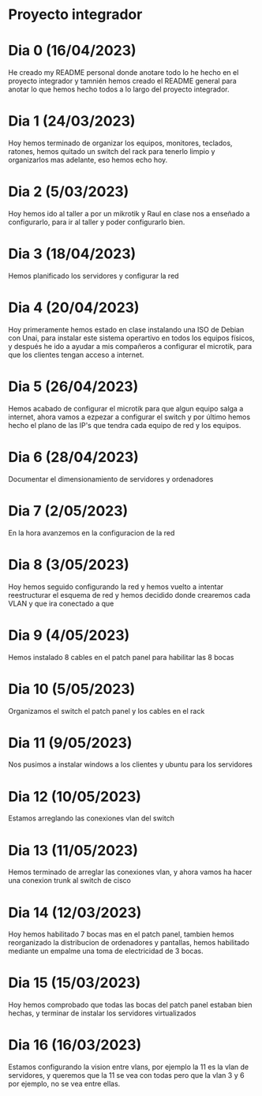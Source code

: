 # Proyecto integrador

# Dia 0 (16/04/2023)
He creado my README personal donde anotare todo lo he hecho en el proyecto integrador y tamnién hemos creado el README general para anotar lo que hemos hecho todos a lo largo del proyecto integrador.

# Dia 1 (24/03/2023)
Hoy hemos terminado de organizar los equipos, monitores, teclados, ratones, hemos quitado un switch del rack para tenerlo limpio y organizarlos mas adelante, eso hemos echo hoy.

# Dia 2 (5/03/2023)
Hoy hemos ido al taller a por un mikrotik y Raul en clase nos a enseñado a configurarlo, para ir al taller y poder configurarlo bien.

# Dia 3 (18/04/2023)
Hemos planificado los servidores y configurar la red

# Dia 4 (20/04/2023)
Hoy primeramente hemos estado en clase instalando una ISO de Debian con Unai, para instalar este sistema operartivo en todos los equipos físicos, y después he ido a ayudar a mis compañeros a configurar el microtik, para que los clientes tengan acceso a internet.

# Dia 5 (26/04/2023)
Hemos acabado de configurar el microtik para que algun equipo salga a internet, ahora vamos a ezpezar a configurar el switch y por último hemos hecho el plano de las IP's que tendra cada equipo de red y los equipos.

# Dia 6 (28/04/2023)
Documentar el dimensionamiento de servidores y ordenadores

# Dia 7 (2/05/2023)
En la hora avanzemos en la configuracion de la red

# Dia 8 (3/05/2023)
Hoy hemos seguido configurando la red y hemos vuelto a intentar reestructurar el esquema de red y hemos decidido donde crearemos cada VLAN y que ira conectado a que

# Dia 9 (4/05/2023)
Hemos instalado 8 cables en el patch panel para habilitar las 8 bocas

# Dia 10 (5/05/2023)
Organizamos el switch el patch panel y los cables en el rack 

# Dia 11 (9/05/2023)
Nos pusimos a instalar windows a los clientes y ubuntu para los servidores

# Dia 12 (10/05/2023)
Estamos arreglando las conexiones vlan del switch

# Dia 13 (11/05/2023)
Hemos terminado de arreglar las conexiones vlan, y ahora vamos ha hacer una conexion trunk al switch de cisco

# Dia 14 (12/03/2023)
Hoy hemos habilitado 7 bocas mas en el patch panel, tambien hemos reorganizado la distribucion de ordenadores y pantallas, hemos habilitado mediante un empalme una toma de electricidad de 3 bocas.

# Dia 15 (15/03/2023)
Hoy hemos comprobado que todas las bocas del patch panel estaban bien hechas, y terminar de instalar los servidores virtualizados

# Dia 16 (16/03/2023)
Estamos configurando la vision entre vlans, por ejemplo la 11 es la vlan de servidores, y queremos que la 11 se vea con todas pero que la vlan 3 y 6 por ejemplo, no se vea entre ellas.
